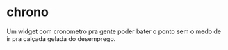 # chrono
Um widget com cronometro pra gente poder bater o ponto sem o medo de ir pra calçada gelada do desemprego.

